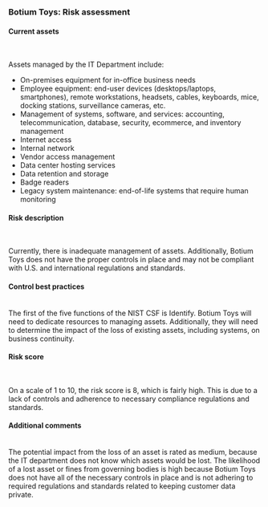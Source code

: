 <h3>Botium Toys: Risk assessment</h3>
<h4></b>Current assets</h4><br>
<p>
Assets managed by the IT Department include: 

  <ul>
<li> On-premises equipment for in-office business needs   </li>	
<li> Employee equipment: end-user devices (desktops/laptops, smartphones), remote workstations, headsets, cables, keyboards, mice, docking stations, surveillance cameras, etc.   </li>
<li> Management of systems, software, and services: accounting, telecommunication, database, security, ecommerce, and inventory management   </li>
<li> Internet access   </li>
<li> Internal network   </li>
<li> Vendor access management   </li>
<li> Data center hosting services     </li>
<li> Data retention and storage   </li>
<li> Badge readers   </li>
<li> Legacy system maintenance: end-of-life systems that require human monitoring    </li>
</ul>
</p>



<h4>Risk description</h4> <br>


Currently, there is inadequate management of assets. Additionally, Botium Toys does not have the proper controls in place and may not be compliant with U.S. and international regulations and standards. <br>

  
<h4>Control best practices</h4><br>
The first of the five functions of the NIST CSF is Identify. Botium Toys will need to dedicate resources to managing assets. Additionally, they will need to determine the impact of the loss of existing assets, including systems, on business continuity. <br>

<h4>Risk score</h4><br>

On a scale of 1 to 10, the risk score is 8, which is fairly high. This is due to a lack of controls and adherence to necessary compliance regulations and standards.<br>

<h4>Additional comments</h4><br>
The potential impact from the loss of an asset is rated as medium, because the IT department does not know which assets would be lost. The likelihood of a lost asset or fines from governing bodies is high because Botium Toys does not have all of the necessary controls in place and is not adhering to required regulations and standards related to keeping customer data private.
